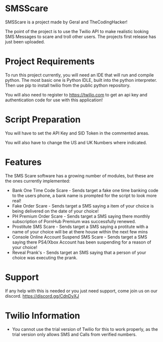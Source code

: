 # SMSScare

SMSScare is a project made by Geral and TheCodingHacker!

The point of the project is to use the Twilio API to make realistic looking SMS Messages to scare and troll other users.
The projects first release has just been uploaded.

# Project Requirements

To run this project currently, you will need an IDE that will run and compile python. The most basic one is Python IDLE, built into the python interpreter. Then use pip to install twilio from the public python repository.

You will also need to register to https://twilio.com to get an api key and authentication code for use with this application!

# Script Preparation

You will have to set the API Key and SID Token in the commented areas.

You will also have to change the US and UK Numbers where indicated.

# Features

The SMS Scare software has a growing number of modules, but these are the ones currently implemented:
* Bank One Time Code Scare - Sends target a fake one time banking code to the users phone, a bank name is prompted for the script to look more real!
* Fake Order Scare - Sends target a SMS saying a item of your choice is being delivered on the date of your choice!
* PH Premium Order Scare - Sends target a SMS saying there monthly subscription of PornHub Premium was successfully renewed.
* Prostitute SMS Scare - Sends target a SMS saying a protitute with a name of your choice will be at there house within the next few mins
* Console Online Account Suspend SMS Scare - Sends target a SMS saying there PS4/Xbox Account has been suspending for a reason of your choice!
* Reveal Prank's - Sends target an SMS saying that a person of your choice was executing the prank.

# Support

If any help with this is needed or you just need support, come join us on our discord. https://discord.gg/CdnDyXJ

# Twilio Information

* You cannot use the trial version of Twilio for this to work properly, as the trial version only allows SMS and Calls from verified numbers.
